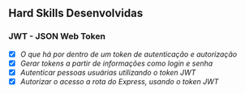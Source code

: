 ## Hard Skills Desenvolvidas

### JWT - JSON Web Token

- [X] _O que há por dentro de um token de autenticação e autorização_
- [X] _Gerar tokens a partir de informações como login e senha_
- [X] _Autenticar pessoas usuárias utilizando o token JWT_
- [X] _Autorizar o acesso a rota do Express, usando o token JWT_
